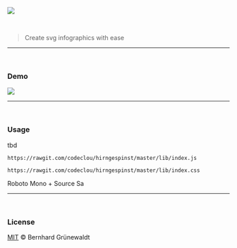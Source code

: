 [![](https://codeclou.github.io/hirngespinst/img/hirngespinst-logo.svg)](https://github.com/codeclou/hirngespinst/)


&nbsp;

> Create svg infographics with ease


-----


&nbsp;


### Demo

<img src="https://rawgit.com/codeclou/hirngespinst/master/demo/demo1.svg" />


-----


&nbsp;


### Usage

tbd

```
https://rawgit.com/codeclou/hirngespinst/master/lib/index.js

https://rawgit.com/codeclou/hirngespinst/master/lib/index.css
```
Roboto Mono + Source Sa

-----

&nbsp;

### License

[MIT](./LICENSE) © Bernhard Grünewaldt
  
